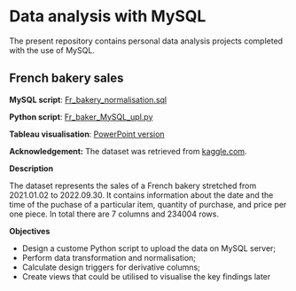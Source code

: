 # Data analysis with MySQL 
The present repository contains personal data analysis projects completed with the use of MySQL.

## French bakery sales
**MySQL script**: [Fr_bakery_normalisation.sql](MySQL_projects/Fr_baker_upl_MySQL.py)

**Python script**: [Fr_baker_MySQL_upl.py](MySQL_projects/Fr_bakery_normalisation.sql)

**Tableau visualisation**: [PowerPoint version](https://www.canva.com/design/DAF0PRhVen4/EHXqaP3kdV1S-YFftrn4oQ/view?utm_content=DAF0PRhVen4&utm_campaign=designshare&utm_medium=link&utm_source=editor)

**Acknowledgement:** The dataset was retrieved from [kaggle.com](https://www.kaggle.com/datasets/matthieugimbert/french-bakery-daily-sales). 

**Description**

The dataset represents the sales of a French bakery stretched from 2021.01.02 to 2022.09.30. It contains information about the date and the time of the puchase of a particular item, quantity of purchase, and price per one piece. In total there are 7 columns and 234004 rows. 

**Objectives**
* Design a custome Python script to upload the data on MySQL server;
* Perform data transformation and normalisation;
* Calculate design triggers for derivative columns;
* Create views that could be utilised to visualise the key findings later
